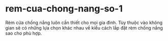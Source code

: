 # rem-cua-chong-nang-so-1
Rèm cửa chống nắng luôn cần thiết cho mọi gia đình. Tùy thuộc vào không gian sẽ có những lựa chọn khác nhau về kiểu cách lắp đặt rèm chống nắng sao cho phù hợp.

